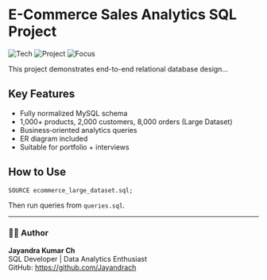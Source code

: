 # E-Commerce Sales Analytics SQL Project

![Tech](https://img.shields.io/badge/Database-MySQL-blue)
![Project](https://img.shields.io/badge/Project-Data--Analytics-green)
![Focus](https://img.shields.io/badge/Focus-SQL%20Queries-orange)

This project demonstrates end-to-end relational database design...



## Key Features
- Fully normalized MySQL schema
- 1,000+ products, 2,000 customers, 8,000 orders (Large Dataset)
- Business‑oriented analytics queries
- ER diagram included
- Suitable for portfolio + interviews

## How to Use
```
SOURCE ecommerce_large_dataset.sql;
```
Then run queries from `queries.sql`.

---

### 👨‍💻 Author  
**Jayandra Kumar Ch**  
SQL Developer | Data Analytics Enthusiast  
GitHub: https://github.com/Jayandrach  

